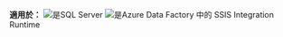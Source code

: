 <Token>**適用於：** ![是](media/yes-icon.png)SQL Server ![是](media/yes-icon.png)Azure Data Factory 中的 SSIS Integration Runtime</Token>
